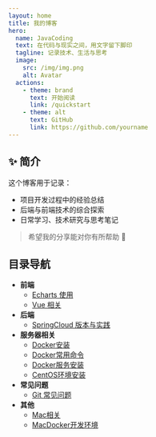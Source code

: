 ```yaml
---
layout: home
title: 我的博客
hero:
  name: JavaCoding
  text: 在代码与现实之间，用文字留下脚印
  tagline: 记录技术、生活与思考
  image:
    src: /img/img.png
    alt: Avatar
  actions:
    - theme: brand
      text: 开始阅读
      link: /quickstart
    - theme: alt
      text: GitHub
      link: https://github.com/yourname
---
```


## ✨ 简介

这个博客用于记录：

- 项目开发过程中的经验总结
- 后端与前端技术的综合探索
- 日常学习、技术研究与思考笔记

> 希望我的分享能对你有所帮助 🙌


## 目录导航

- **前端**
    - [Echarts 使用](./frontend/echarts.md)
    - [Vue 相关](./frontend/vue.md)
- **后端**
    - [SpringCloud 版本与实践](./backend/springcloud.md)
- **服务器相关**
    - [Docker安装](./docker/start.md)
    - [Docker常用命令](./docker/command.md)
    - [Docker服务安装](./docker/server.md)
    - [CentOS环境安装](./linux/server.md)
- **常见问题**
    - [Git 常见问题](./issue/git.md)
- **其他**
    - [Mac相关](./other/mac.md)
    - [MacDocker开发环境](./other/m1-docker.md)